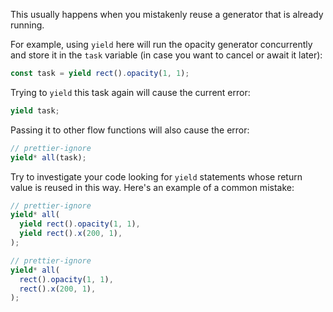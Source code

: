 This usually happens when you mistakenly reuse a generator that is already
running.

For example, using `yield` here will run the opacity generator concurrently and
store it in the `task` variable (in case you want to cancel or await it later):

```ts
const task = yield rect().opacity(1, 1);
```

Trying to `yield` this task again will cause the current error:

```ts
yield task;
```

Passing it to other flow functions will also cause the error:

```ts
// prettier-ignore
yield* all(task);
```

Try to investigate your code looking for `yield` statements whose return value
is reused in this way. Here's an example of a common mistake:

```ts wrong
// prettier-ignore
yield* all(
  yield rect().opacity(1, 1), 
  yield rect().x(200, 1),
);
```

```ts correct
// prettier-ignore
yield* all(
  rect().opacity(1, 1), 
  rect().x(200, 1),
);
```
